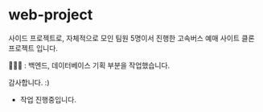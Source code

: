 # web-project
사이드 프로젝트로, 자체적으로 모인 팀원 5명이서 진행한 고속버스 예매 사이트 클론 프로젝트 입니다.

👩🏻🤚 : 백엔드, 데이터베이스 기획 부분을 작업했습니다.

감사합니다. :)

* 작업 진행중입니다.